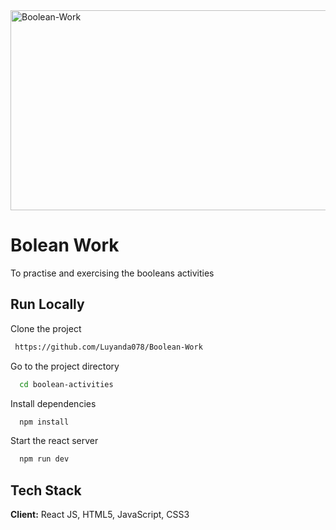 <img src="https://socialify.git.ci/Luyanda078/Boolean-Work/image?language=1&owner=1&name=1&stargazers=1&theme=Light" alt="Boolean-Work" width="640" height="320" />

<h1>Bolean Work</h1>

<p>To practise and exercising the booleans activities</p>

## Run Locally
Clone the project
```bash
 https://github.com/Luyanda078/Boolean-Work
```
Go to the project directory
```bash
  cd boolean-activities
```
Install dependencies
```bash
  npm install
```
Start the react server
```bash
  npm run dev
```
## Tech Stack
**Client:** React JS, HTML5, JavaScript, CSS3
